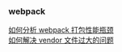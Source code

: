### webpack

<div><a href="https://github.com/Michael-lzg/weekly-interview/issues/4" target="blank">如何分析 webpack 打包性能瓶颈</a></div>
<div><a href="https://github.com/Michael-lzg/weekly-interview/issues/25" target="blank">如何解决 vendor 文件过大的问题 </a></div>
